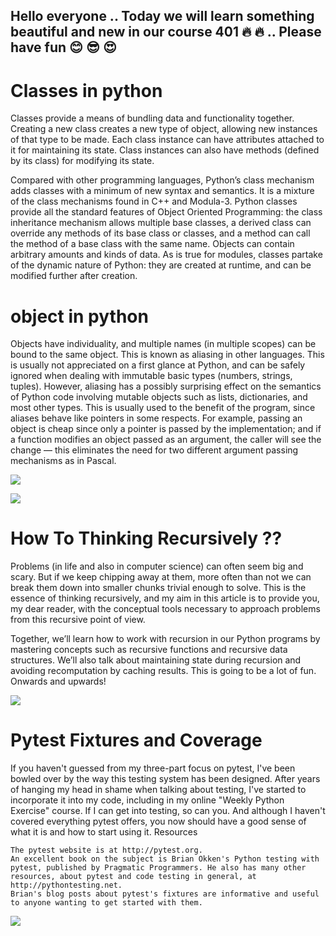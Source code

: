
## Hello everyone .. Today we will learn something beautiful and new in our course 401 :fire: :fire: .. Please have fun :blush: :sunglasses: :heart_eyes:


# Classes in python

Classes provide a means of bundling data and functionality together. Creating a new class creates a new type of object, allowing new instances of that type to be made. Each class instance can have attributes attached to it for maintaining its state. Class instances can also have methods (defined by its class) for modifying its state.

Compared with other programming languages, Python’s class mechanism adds classes with a minimum of new syntax and semantics. It is a mixture of the class mechanisms found in C++ and Modula-3. Python classes provide all the standard features of Object Oriented Programming: the class inheritance mechanism allows multiple base classes, a derived class can override any methods of its base class or classes, and a method can call the method of a base class with the same name. Objects can contain arbitrary amounts and kinds of data. As is true for modules, classes partake of the dynamic nature of Python: they are created at runtime, and can be modified further after creation.

# object in python 

Objects have individuality, and multiple names (in multiple scopes) can be bound to the same object. This is known as aliasing in other languages. This is usually not appreciated on a first glance at Python, and can be safely ignored when dealing with immutable basic types (numbers, strings, tuples). However, aliasing has a possibly surprising effect on the semantics of Python code involving mutable objects such as lists, dictionaries, and most other types. This is usually used to the benefit of the program, since aliases behave like pointers in some respects. For example, passing an object is cheap since only a pointer is passed by the implementation; and if a function modifies an object passed as an argument, the caller will see the change — this eliminates the need for two different argument passing mechanisms as in Pascal.

![](https://miro.medium.com/max/1868/1*ejKlPEs95W0SXKMDB5OplQ.png)

![](https://intellipaat.com/mediaFiles/2019/03/python10.png)

# How To Thinking Recursively ?? 

Problems (in life and also in computer science) can often seem big and scary. But if we keep chipping away at them, more often than not we can break them down into smaller chunks trivial enough to solve. This is the essence of thinking recursively, and my aim in this article is to provide you, my dear reader, with the conceptual tools necessary to approach problems from this recursive point of view.

Together, we’ll learn how to work with recursion in our Python programs by mastering concepts such as recursive functions and recursive data structures. We’ll also talk about maintaining state during recursion and avoiding recomputation by caching results. This is going to be a lot of fun. Onwards and upwards! 

![](https://files.realpython.com/media/Thinking-Recursively-in-Python_Watermarked.1825397c00ea.jpg)


# Pytest Fixtures and Coverage

 If you haven't guessed from my three-part focus on pytest, I've been bowled over by the way this testing system has been designed. After years of hanging my head in shame when talking about testing, I've started to incorporate it into my code, including in my online "Weekly Python Exercise" course. If I can get into testing, so can you. And although I haven't covered everything pytest offers, you now should have a good sense of what it is and how to start using it.
Resources

    The pytest website is at http://pytest.org.
    An excellent book on the subject is Brian Okken's Python testing with pytest, published by Pragmatic Programmers. He also has many other resources, about pytest and code testing in general, at http://pythontesting.net.
    Brian's blog posts about pytest's fixtures are informative and useful to anyone wanting to get started with them.


![](https://files.realpython.com/media/Intermediate-Advanced-PyTest-Features_Watermarked.2d8ace6b71be.jpg)
